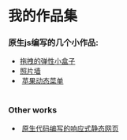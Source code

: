 # 我的作品集
### 原生js编写的几个小作品:
*  [拖拽的弹性小盒子](https://venchibai.github.io/myCases/CollidedSquare/index.html)<br>
*  [照片墙](https://venchibai.github.io/myCases/PhotoWall/index.html)<br>
*  [苹果动态菜单](https://venchibai.github.io/myCases/appleMenu/index.html)<br><br>
### Other works
*  [原生代码编写的响应式静态网页](https://venchibai.github.io/myCases/mall-responsive/index.html)<br>
